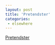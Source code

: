 ```yaml
---
layout: post
title: 'Pretendster'
categories:
 - elsewhere
---
```



<a title="Pretendster" href="http://www.tree-axis.com/pretendster/index.php?t=1077317081">Pretendster</a>
